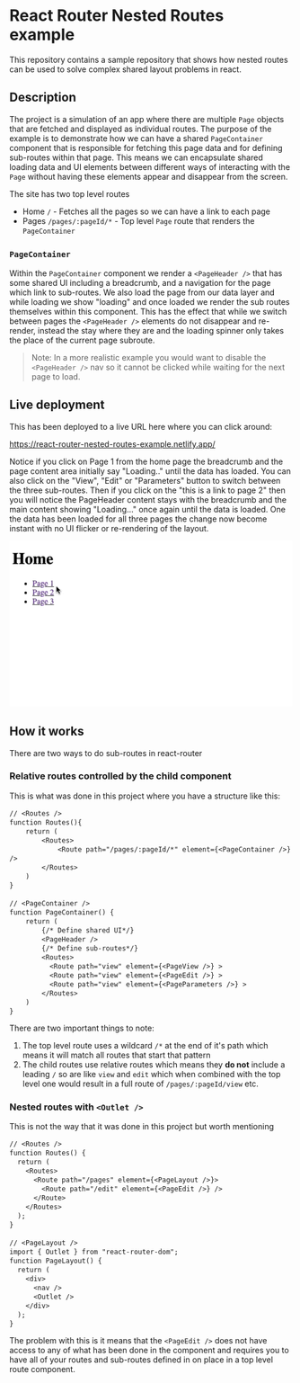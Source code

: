 # React Router Nested Routes example

This repository contains a sample repository that shows how nested routes can be used to solve complex shared layout problems in react.

## Description

The project is a simulation of an app where there are multiple `Page` objects that are fetched and displayed as individual routes. The purpose of the example is to demonstrate how we can have a shared `PageContainer` component that is responsible for fetching this page data and for defining sub-routes within that page. This means we can encapsulate shared loading data and UI elements between different ways of interacting with the `Page` without having these elements appear and disappear from the screen.

The site has two top level routes

- Home `/` - Fetches all the pages so we can have a link to each page
- Pages `/pages/:pageId/*` - Top level `Page` route that renders the `PageContainer`

### `PageContainer`

Within the `PageContainer` component we render a `<PageHeader />` that has some shared UI including a breadcrumb, and a navigation for the page which link to sub-routes. We also load the page from our data layer and while loading we show "loading" and once loaded we render the sub routes themselves within this component. This has the effect that while we switch between pages the `<PageHeader />` elements do not disappear and re-render, instead the stay where they are and the loading spinner only takes the place of the current page subroute.

> Note: In a more realistic example you would want to disable the `<PageHeader />` nav so it cannot be clicked while waiting for the next page to load.

## Live deployment

This has been deployed to a live URL here where you can click around:

https://react-router-nested-routes-example.netlify.app/

Notice if you click on Page 1 from the home page the breadcrumb and the page content area initially say "Loading.." until the data has loaded. You can also click on the "View", "Edit" or "Parameters" button to switch between the three sub-routes. Then if you click on the "this is a link to page 2" then you will notice the PageHeader content stays with the breadcrumb and the main content showing "Loading..." once again until the data is loaded. One the data has been loaded for all three pages the change now become instant with no UI flicker or re-rendering of the layout.

![Live demo of the steps to show nested routing at work](https://github.com/sethreidnz/react-router-nested-routes-example/blob/main/images/CleanShot%202023-04-26%20at%2014.24.41.gif?raw=true)

## How it works

There are two ways to do sub-routes in react-router

### Relative routes controlled by the child component

This is what was done in this project where you have a structure like this:

```tsx
// <Routes />
function Routes(){
    return (
        <Routes>
            <Route path="/pages/:pageId/*" element={<PageContainer />} />
        </Routes>
    )
}

// <PageContainer />
function PageContainer() {
    return (
        {/* Define shared UI*/}
        <PageHeader />
        {/* Define sub-routes*/}
        <Routes>
          <Route path="view" element={<PageView />} >
          <Route path="view" element={<PageEdit />} >
          <Route path="view" element={<PageParameters />} >
        </Routes>
    )
}
```

There are two important things to note:

1. The top level route uses a wildcard `/*` at the end of it's path which means it will match all routes that start that pattern
2. The child routes use relative routes which means they **do not** include a leading `/` so are like `view` and `edit` which when combined with the top level one would result in a full route of `/pages/:pageId/view` etc.

### Nested routes with `<Outlet />`

This is not the way that it was done in this project but worth mentioning

```tsx
// <Routes />
function Routes() {
  return (
    <Routes>
      <Route path="/pages" element={<PageLayout />}>
        <Route path="/edit" element={<PageEdit />} />
      </Route>
    </Routes>
  );
}

// <PageLayout />
import { Outlet } from "react-router-dom";
function PageLayout() {
  return (
    <div>
      <nav />
      <Outlet />
    </div>
  );
}
```

The problem with this is it means that the `<PageEdit />` does not have access to any of what has been done in the <PageLayout /> component and requires you to have all of your routes and sub-routes defined in on place in a top level route component.

